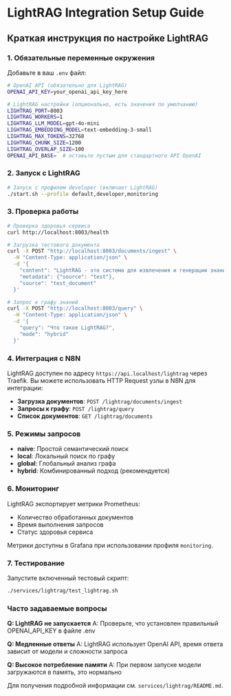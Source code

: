 # LightRAG Integration Setup Guide

## Краткая инструкция по настройке LightRAG

### 1. Обязательные переменные окружения

Добавьте в ваш `.env` файл:

```bash
# OpenAI API (обязательно для LightRAG)
OPENAI_API_KEY=your_openai_api_key_here

# LightRAG настройки (опционально, есть значения по умолчанию)
LIGHTRAG_PORT=8003
LIGHTRAG_WORKERS=1
LIGHTRAG_LLM_MODEL=gpt-4o-mini
LIGHTRAG_EMBEDDING_MODEL=text-embedding-3-small
LIGHTRAG_MAX_TOKENS=32768
LIGHTRAG_CHUNK_SIZE=1200
LIGHTRAG_OVERLAP_SIZE=100
OPENAI_API_BASE=  # оставьте пустым для стандартного API OpenAI
```

### 2. Запуск с LightRAG

```bash
# Запуск с профилем developer (включает LightRAG)
./start.sh --profile default,developer,monitoring
```

### 3. Проверка работы

```bash
# Проверка здоровья сервиса
curl http://localhost:8003/health

# Загрузка тестового документа
curl -X POST "http://localhost:8003/documents/ingest" \
  -H "Content-Type: application/json" \
  -d '{
    "content": "LightRAG - это система для извлечения и генерации знаний на основе графов.",
    "metadata": {"source": "test"},
    "source": "test_document"
  }'

# Запрос к графу знаний
curl -X POST "http://localhost:8003/query" \
  -H "Content-Type: application/json" \
  -d '{
    "query": "Что такое LightRAG?",
    "mode": "hybrid"
  }'
```

### 4. Интеграция с N8N

LightRAG доступен по адресу `https://api.localhost/lightrag` через Traefik. 
Вы можете использовать HTTP Request узлы в N8N для интеграции:

- **Загрузка документов**: `POST /lightrag/documents/ingest`
- **Запросы к графу**: `POST /lightrag/query`
- **Список документов**: `GET /lightrag/documents`

### 5. Режимы запросов

- **naive**: Простой семантический поиск
- **local**: Локальный поиск по графу
- **global**: Глобальный анализ графа
- **hybrid**: Комбинированный подход (рекомендуется)

### 6. Мониторинг

LightRAG экспортирует метрики Prometheus:
- Количество обработанных документов
- Время выполнения запросов
- Статус здоровья сервиса

Метрики доступны в Grafana при использовании профиля `monitoring`.

### 7. Тестирование

Запустите включенный тестовый скрипт:

```bash
./services/lightrag/test_lightrag.sh
```

### Часто задаваемые вопросы

**Q: LightRAG не запускается**
A: Проверьте, что установлен правильный OPENAI_API_KEY в файле .env

**Q: Медленные ответы**
A: LightRAG использует OpenAI API, время ответа зависит от модели и сложности запроса

**Q: Высокое потребление памяти**
A: При первом запуске модели загружаются в память, это нормально

Для получения подробной информации см. `services/lightrag/README.md`.